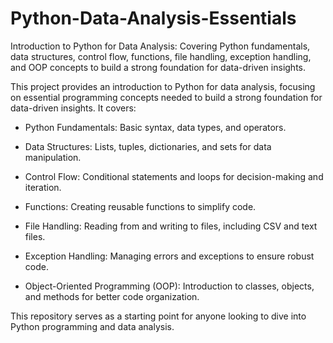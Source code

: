 # Python-Data-Analysis-Essentials

Introduction to Python for Data Analysis: Covering Python fundamentals, data structures, control flow, functions, file handling, exception handling, and OOP concepts to build a strong foundation for data-driven insights.

This project provides an introduction to Python for data analysis, focusing on essential programming concepts needed to build a strong foundation for data-driven insights. It covers:

  * Python Fundamentals: Basic syntax, data types, and operators.

  * Data Structures: Lists, tuples, dictionaries, and sets for data manipulation.

  * Control Flow: Conditional statements and loops for decision-making and iteration.

  * Functions: Creating reusable functions to simplify code.

  * File Handling: Reading from and writing to files, including CSV and text files.

  * Exception Handling: Managing errors and exceptions to ensure robust code.

  * Object-Oriented Programming (OOP): Introduction to classes, objects, and methods for better code organization.

This repository serves as a starting point for anyone looking to dive into Python programming and data analysis.


